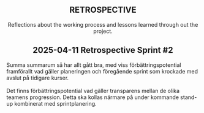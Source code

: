 <section align="center">
<h1>RETROSPECTIVE</h1>

Reflections about the working process and lessons learned through out the project.

<h2>2025-04-11 Retrospective Sprint #2</h2>
<p align="left">Summa summarum så har allt gått bra, med viss förbättringspotential framförallt vad gäller planeringen och föregående sprint som krockade med avslut på tidigare kurser. 
<br/><br/>
Det finns förbättringspotential vad gäller transparens mellan de olika teamens progression. Detta ska kollas närmare på under kommande stand-up kombinerat med sprintplanering.
</p>

</section>
